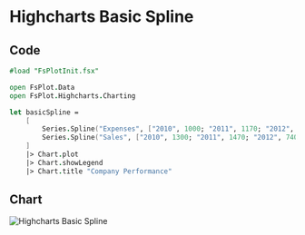 Highcharts Basic Spline
=======================

Code
----

```fsharp
#load "FsPlotInit.fsx"

open FsPlot.Data
open FsPlot.Highcharts.Charting

let basicSpline =
    [
        Series.Spline("Expenses", ["2010", 1000; "2011", 1170; "2012", 560; "2013", 1030])
        Series.Spline("Sales", ["2010", 1300; "2011", 1470; "2012", 740; "2013", 1330])
    ]
    |> Chart.plot
    |> Chart.showLegend
    |> Chart.title "Company Performance"
```
Chart
-----

![Highcharts Basic Spline](https://raw.github.com/TahaHachana/FsPlot/master/screenshots/HighchartsBasicSpline.PNG)